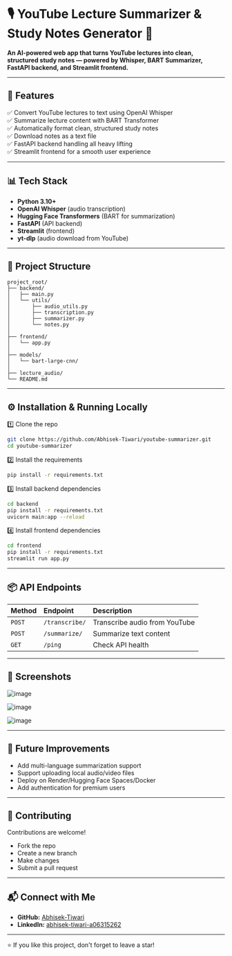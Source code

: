 
# 🎙️ YouTube Lecture Summarizer & Study Notes Generator 📄

**An AI-powered web app that turns YouTube lectures into clean, structured study notes — powered by Whisper, BART Summarizer, FastAPI backend, and Streamlit frontend.**

---

## 🚀 Features

✅ Convert YouTube lectures to text using OpenAI Whisper  
✅ Summarize lecture content with BART Transformer  
✅ Automatically format clean, structured study notes  
✅ Download notes as a text file  
✅ FastAPI backend handling all heavy lifting  
✅ Streamlit frontend for a smooth user experience  

---

## 📊 Tech Stack

- **Python 3.10+**
- **OpenAI Whisper** (audio transcription)
- **Hugging Face Transformers** (BART for summarization)
- **FastAPI** (API backend)
- **Streamlit** (frontend)
- **yt-dlp** (audio download from YouTube)

---

## 📐 Project Structure

```
project_root/
├── backend/
│   ├── main.py
│   └── utils/
│       ├── audio_utils.py
│       ├── transcription.py
│       ├── summarizer.py
│       └── notes.py
│
├── frontend/
│   └── app.py
│
├── models/
│   └── bart-large-cnn/
│
├── lecture_audio/
└── README.md
```

---

## ⚙️ Installation & Running Locally

1️⃣ Clone the repo  
```bash
git clone https://github.com/Abhisek-Tiwari/youtube-summarizer.git
cd youtube-summarizer
```

2️⃣ Install the requirements
```bash
pip install -r requirements.txt
```


3️⃣ Install backend dependencies  
```bash
cd backend
pip install -r requirements.txt
uvicorn main:app --reload
```

4️⃣ Install frontend dependencies  
```bash
cd frontend
pip install -r requirements.txt
streamlit run app.py
```

---

## 📦 API Endpoints

| Method | Endpoint      | Description                  |
|:--------|:----------------|:--------------------------------|
| `POST` | `/transcribe/` | Transcribe audio from YouTube |
| `POST` | `/summarize/`  | Summarize text content        |
| `GET`  | `/ping`        | Check API health              |

---

## 🎨 Screenshots

![image](https://github.com/user-attachments/assets/0d08dabd-f8b1-4aa5-b548-207163cc653d)

![image](https://github.com/user-attachments/assets/268b1330-c530-48df-98ac-45138d3c63be)

![image](https://github.com/user-attachments/assets/e8f1baff-df22-477c-b75f-085199fad5db)

---

## 📑 Future Improvements

- Add multi-language summarization support  
- Support uploading local audio/video files  
- Deploy on Render/Hugging Face Spaces/Docker  
- Add authentication for premium users  

---

## 🤝 Contributing

Contributions are welcome!  
- Fork the repo  
- Create a new branch  
- Make changes  
- Submit a pull request  

---

## 📬 Connect with Me

- **GitHub:** [Abhisek-Tiwari](https://github.com/Abhisek-Tiwari)
- **LinkedIn:** [abhisek-tiwari-a06315262](https://www.linkedin.com/in/abhisek-tiwari-a06315262/)

---

⭐️ If you like this project, don't forget to leave a star!
